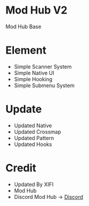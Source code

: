 # Mod Hub V2
Mod Hub Base

# Element

- Simple Scanner System
- Simple Native UI
- Simple Hooking
- Simple Submenu System

# Update

- Updated Native
- Updated Crossmap
- Updated Pattern
- Updated Hooks

# Credit
- Updated By XIFI
- Mod Hub
- Discord Mod Hub -> [Discord](https://discord.gg/ts8kdKHVat)
